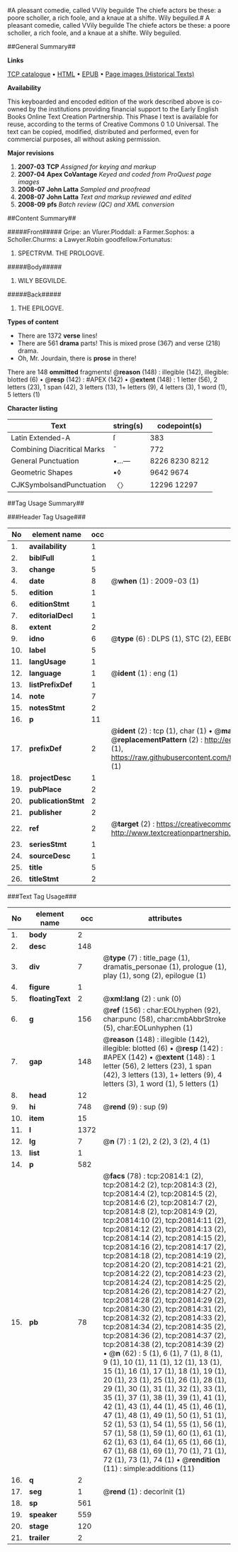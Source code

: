#A pleasant comedie, called VVily beguilde The chiefe actors be these: a poore scholler, a rich foole, and a knaue at a shifte. Wily beguiled.#
A pleasant comedie, called VVily beguilde The chiefe actors be these: a poore scholler, a rich foole, and a knaue at a shifte.
Wily beguiled.

##General Summary##

**Links**

[TCP catalogue](http://www.ota.ox.ac.uk/tcp/)  • 
[HTML](http://tei.it.ox.ac.uk/tcp/Texts-HTML/free/A15/A15549.html)  • 
[EPUB](http://tei.it.ox.ac.uk/tcp/Texts-EPUB/free/A15/A15549.epub) • 
[Page images (Historical Texts)](https://data.historicaltexts.jisc.ac.uk/view?pubId=eebo-99855327e&pageId=eebo-99855327e-20814-1)

**Availability**

This keyboarded and encoded edition of the
	       work described above is co-owned by the institutions
	       providing financial support to the Early English Books
	       Online Text Creation Partnership. This Phase I text is
	       available for reuse, according to the terms of Creative
	       Commons 0 1.0 Universal. The text can be copied,
	       modified, distributed and performed, even for
	       commercial purposes, all without asking permission.

**Major revisions**

1. __2007-03__ __TCP__ *Assigned for keying and markup*
1. __2007-04__ __Apex CoVantage__ *Keyed and coded from ProQuest page images*
1. __2008-07__ __John Latta__ *Sampled and proofread*
1. __2008-07__ __John Latta__ *Text and markup reviewed and edited*
1. __2008-09__ __pfs__ *Batch review (QC) and XML conversion*

##Content Summary##

#####Front#####
Gripe: an Vſurer.Ploddall: a Farmer.Sophos: a Scholler.Churms: a Lawyer.Robin goodfellow.Fortunatus:
1. SPECTRVM. THE PROLOGVE.

#####Body#####

1. WILY BEGVILDE.

#####Back#####

1. THE EPILOGVE.

**Types of content**

  * There are 1372 **verse** lines!
  * There are 561 **drama** parts! This is mixed prose (367) and verse (218) drama.
  * Oh, Mr. Jourdain, there is **prose** in there!

There are 148 **ommitted** fragments! 
 @__reason__ (148) : illegible (142), illegible: blotted (6)  •  @__resp__ (142) : #APEX (142)  •  @__extent__ (148) : 1 letter (56), 2 letters (23), 1 span (42), 3 letters (13), 1+ letters (9), 4 letters (3), 1 word (1), 5 letters (1)

**Character listing**


|Text|string(s)|codepoint(s)|
|---|---|---|
|Latin Extended-A|ſ|383|
|Combining             Diacritical Marks|̄|772|
|General Punctuation|•…—|8226 8230 8212|
|Geometric Shapes|▪◊|9642 9674|
|CJKSymbolsandPunctuation|〈〉|12296 12297|

##Tag Usage Summary##

###Header Tag Usage###

|No|element name|occ|attributes|
|---|---|---|---|
|1.|__availability__|1||
|2.|__biblFull__|1||
|3.|__change__|5||
|4.|__date__|8| @__when__ (1) : 2009-03 (1)|
|5.|__edition__|1||
|6.|__editionStmt__|1||
|7.|__editorialDecl__|1||
|8.|__extent__|2||
|9.|__idno__|6| @__type__ (6) : DLPS (1), STC (2), EEBO-CITATION (1), PROQUEST (1), VID (1)|
|10.|__label__|5||
|11.|__langUsage__|1||
|12.|__language__|1| @__ident__ (1) : eng (1)|
|13.|__listPrefixDef__|1||
|14.|__note__|7||
|15.|__notesStmt__|2||
|16.|__p__|11||
|17.|__prefixDef__|2| @__ident__ (2) : tcp (1), char (1)  •  @__matchPattern__ (2) : ([0-9\-]+):([0-9IVX]+) (1), (.+) (1)  •  @__replacementPattern__ (2) : http://eebo.chadwyck.com/downloadtiff?vid=$1&page=$2 (1), https://raw.githubusercontent.com/textcreationpartnership/Texts/master/tcpchars.xml#$1 (1)|
|18.|__projectDesc__|1||
|19.|__pubPlace__|2||
|20.|__publicationStmt__|2||
|21.|__publisher__|2||
|22.|__ref__|2| @__target__ (2) : https://creativecommons.org/publicdomain/zero/1.0/ (1), http://www.textcreationpartnership.org/docs/. (1)|
|23.|__seriesStmt__|1||
|24.|__sourceDesc__|1||
|25.|__title__|5||
|26.|__titleStmt__|2||


###Text Tag Usage###

|No|element name|occ|attributes|
|---|---|---|---|
|1.|__body__|2||
|2.|__desc__|148||
|3.|__div__|7| @__type__ (7) : title_page (1), dramatis_personae (1), prologue (1), play (1), song (2), epilogue (1)|
|4.|__figure__|1||
|5.|__floatingText__|2| @__xml:lang__ (2) : unk (0)|
|6.|__g__|156| @__ref__ (156) : char:EOLhyphen (92), char:punc (58), char:cmbAbbrStroke (5), char:EOLunhyphen (1)|
|7.|__gap__|148| @__reason__ (148) : illegible (142), illegible: blotted (6)  •  @__resp__ (142) : #APEX (142)  •  @__extent__ (148) : 1 letter (56), 2 letters (23), 1 span (42), 3 letters (13), 1+ letters (9), 4 letters (3), 1 word (1), 5 letters (1)|
|8.|__head__|12||
|9.|__hi__|748| @__rend__ (9) : sup (9)|
|10.|__item__|15||
|11.|__l__|1372||
|12.|__lg__|7| @__n__ (7) : 1 (2), 2 (2), 3 (2), 4 (1)|
|13.|__list__|1||
|14.|__p__|582||
|15.|__pb__|78| @__facs__ (78) : tcp:20814:1 (2), tcp:20814:2 (2), tcp:20814:3 (2), tcp:20814:4 (2), tcp:20814:5 (2), tcp:20814:6 (2), tcp:20814:7 (2), tcp:20814:8 (2), tcp:20814:9 (2), tcp:20814:10 (2), tcp:20814:11 (2), tcp:20814:12 (2), tcp:20814:13 (2), tcp:20814:14 (2), tcp:20814:15 (2), tcp:20814:16 (2), tcp:20814:17 (2), tcp:20814:18 (2), tcp:20814:19 (2), tcp:20814:20 (2), tcp:20814:21 (2), tcp:20814:22 (2), tcp:20814:23 (2), tcp:20814:24 (2), tcp:20814:25 (2), tcp:20814:26 (2), tcp:20814:27 (2), tcp:20814:28 (2), tcp:20814:29 (2), tcp:20814:30 (2), tcp:20814:31 (2), tcp:20814:32 (2), tcp:20814:33 (2), tcp:20814:34 (2), tcp:20814:35 (2), tcp:20814:36 (2), tcp:20814:37 (2), tcp:20814:38 (2), tcp:20814:39 (2)  •  @__n__ (62) : 5 (1), 6 (1), 7 (1), 8 (1), 9 (1), 10 (1), 11 (1), 12 (1), 13 (1), 15 (1), 16 (1), 17 (1), 18 (1), 19 (1), 20 (1), 23 (1), 25 (1), 26 (1), 28 (1), 29 (1), 30 (1), 31 (1), 32 (1), 33 (1), 35 (1), 37 (1), 38 (1), 39 (1), 41 (1), 42 (1), 43 (1), 44 (1), 45 (1), 46 (1), 47 (1), 48 (1), 49 (1), 50 (1), 51 (1), 52 (1), 53 (1), 54 (1), 55 (1), 56 (1), 57 (1), 58 (1), 59 (1), 60 (1), 61 (1), 62 (1), 63 (1), 64 (1), 65 (1), 66 (1), 67 (1), 68 (1), 69 (1), 70 (1), 71 (1), 72 (1), 73 (1), 74 (1)  •  @__rendition__ (11) : simple:additions (11)|
|16.|__q__|2||
|17.|__seg__|1| @__rend__ (1) : decorInit (1)|
|18.|__sp__|561||
|19.|__speaker__|559||
|20.|__stage__|120||
|21.|__trailer__|2||
